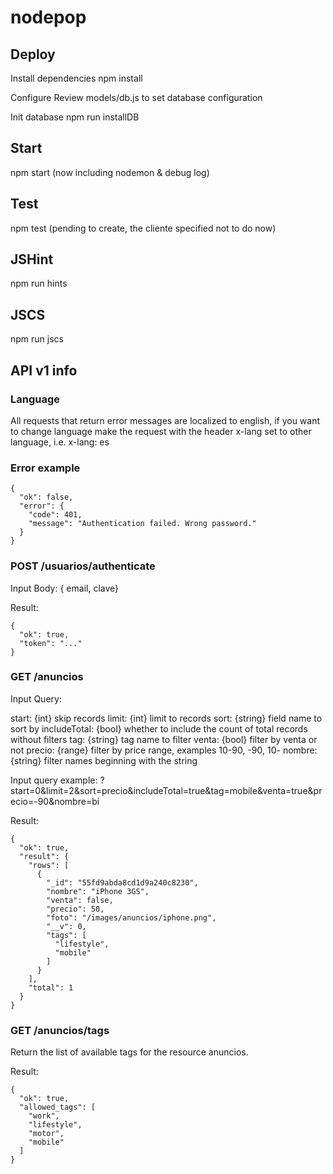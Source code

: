 # nodepop

## Deploy

Install dependencies
npm install

Configure
Review models/db.js to set database configuration

Init database
npm run installDB

## Start
npm start (now including nodemon & debug log)

## Test
npm test (pending to create, the cliente specified not to do now)

## JSHint
npm run hints

## JSCS
npm run jscs

## API v1 info

### Language

All requests that return error messages are localized to english, if you want to 
change language make the request with the header x-lang set to other language, 
i.e. x-lang: es 

### Error example
    {
      "ok": false,
      "error": {
        "code": 401,
        "message": "Authentication failed. Wrong password."
      }
    }

### POST /usuarios/authenticate

Input Body: { email, clave}

Result: 

    {
      "ok": true, 
      "token": "..."
    }

### GET /anuncios

Input Query: 

start: {int} skip records
limit: {int} limit to records
sort: {string} field name to sort by
includeTotal: {bool} whether to include the count of total records without filters
tag: {string} tag name to filter
venta: {bool} filter by venta or not
precio: {range} filter by price range, examples 10-90, -90, 10- 
nombre: {string} filter names beginning with the string

Input query example: ?start=0&limit=2&sort=precio&includeTotal=true&tag=mobile&venta=true&precio=-90&nombre=bi

Result: 

    {
      "ok": true,
      "result": {
        "rows": [
          {
            "_id": "55fd9abda8cd1d9a240c8230",
            "nombre": "iPhone 3GS",
            "venta": false,
            "precio": 50,
            "foto": "/images/anuncios/iphone.png",
            "__v": 0,
            "tags": [
              "lifestyle",
              "mobile"
            ]
          }
        ],
        "total": 1
      }
    }


### GET /anuncios/tags

Return the list of available tags for the resource anuncios.

Result: 

    {
      "ok": true,
      "allowed_tags": [
        "work",
        "lifestyle",
        "motor",
        "mobile"
      ]
    }

